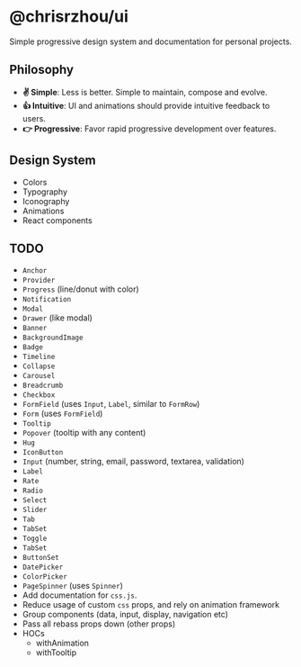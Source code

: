 # @chrisrzhou/ui

Simple progressive design system and documentation for personal projects.

## Philosophy

- **✌️ Simple**: Less is better. Simple to maintain, compose and evolve.
- **👍 Intuitive**: UI and animations should provide intuitive feedback to users.
- **👉 Progressive**: Favor rapid progressive development over features.

## Design System

- Colors
- Typography
- Iconography
- Animations
- React components

## TODO

- `Anchor`
- `Provider`
- `Progress` (line/donut with color)
- `Notification`
- `Modal`
- `Drawer` (like modal)
- `Banner`
- `BackgroundImage`
- `Badge`
- `Timeline`
- `Collapse`
- `Carousel`
- `Breadcrumb`
- `Checkbox`
- `FormField` (uses `Input`, `Label`, similar to `FormRow`)
- `Form` (uses `FormField`)
- `Tooltip`
- `Popover` (tooltip with any content)
- `Hug`
- `IconButton`
- `Input` (number, string, email, password, textarea, validation)
- `Label`
- `Rate`
- `Radio`
- `Select`
- `Slider`
- `Tab`
- `TabSet`
- `Toggle`
- `TabSet`
- `ButtonSet`
- `DatePicker`
- `ColorPicker`
- `PageSpinner` (uses `Spinner`)
- Add documentation for `css.js`.
- Reduce usage of custom `css` props, and rely on animation framework
- Group components (data, input, display, navigation etc)
- Pass all rebass props down (other props)
- HOCs
  - withAnimation
  - withTooltip
